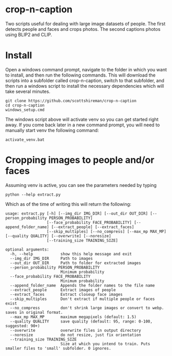 # crop-n-caption
Two scripts useful for dealing with large image datasets of people. The first detects people and faces and crops photos. The second captions photos using BLIP2 and CLIP.

# Install

Open a windows command prompt, navigate to the folder in which you want to install, and then run the following commands. This will download the scripts into a subfolder called crop-n-caption, switch to that subfolder, and then run a windows script to install the necessary dependencies which will take several minutes.

```
git clone https://github.com/scottshireman/crop-n-caption
cd crop-n-caption
windows_setup.cmd
```

The windows script above will activate venv so you can get started right away. If you come back later in a new command prompt, you will need to manually start venv the following command:

```
activate_venv.bat
```


# Cropping images to people and/or faces
Assuming venv is active, you can see the parameters needed by typing
```
python --help extract.py
```

Which as of the time of writing this will return the following:
```
usage: extract.py [-h] [--img_dir IMG_DIR] [--out_dir OUT_DIR] [--person_probability PERSON_PROBABILITY]
                  [--face_probability FACE_PROBABILITY] [--append_folder_name] [--extract_people] [--extract_faces]
                  [--skip_multiples] [--no_compress] [--max_mp MAX_MP] [--quality QUALITY] [--overwrite] [--noresize]
                  [--training_size TRAINING_SIZE]

optional arguments:
  -h, --help            show this help message and exit
  --img_dir IMG_DIR     Path to images
  --out_dir OUT_DIR     Path to folder for extracted images
  --person_probability PERSON_PROBABILITY
                        Minimum probability
  --face_probability FACE_PROBABILITY
                        Minimum probability
  --append_folder_name  Appends the folder names to the file name
  --extract_people      Extract images of people
  --extract_faces       Extract closeup face images
  --skip_multiples      Don't extract if multiple people or faces exist
  --no_compress         don't shrink large images or convert to webp. saves in original format.
  --max_mp MAX_MP       maximum megapixels (default: 1.5)
  --quality QUALITY     save quality (default: 95, range: 0-100, suggested: 90+)
  --overwrite           overwrite files in output directory
  --noresize            do not resize, just fix orientation
  --training_size TRAINING_SIZE
                        Size at which you intend to train. Puts smaller files to 'small' subfolder. 0 ignores.
```

